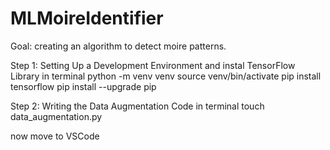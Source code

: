 # MLMoireIdentifier
Goal: creating an algorithm to detect moire patterns.

Step 1: Setting Up a Development Environment and instal TensorFlow Library in terminal
  python -m venv venv
  source venv/bin/activate
  pip install tensorflow
  pip install --upgrade pip

Step 2: Writing the Data Augmentation Code in terminal
  touch data_augmentation.py

now move to VSCode
